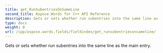 ```yaml
---
title: get_RunSubentriesOnSameLine
second_title: Aspose.Words for C++ API Reference
description: Gets or sets whether run subentries into the same line as the main entry. 
type: docs
weight: 0
url: /cpp/aspose.words.fields/fieldindex/get_runsubentriesonsameline/
---
```


Gets or sets whether run subentries into the same line as the main entry. 

